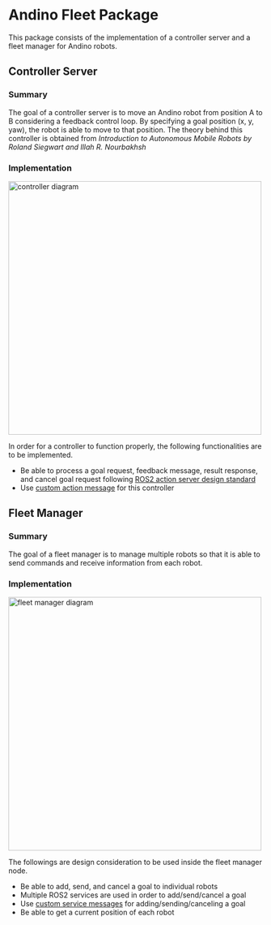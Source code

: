 # Andino Fleet Package
This package consists of the implementation of a controller server and a fleet manager for Andino robots.

## Controller Server
### Summary

The goal of a controller server is to move an Andino robot from position A to B considering a feedback control loop. By specifying a goal position (x, y, yaw), the robot is able to move to that position. The theory behind this controller is obtained from *Introduction to Autonomous Mobile Robots by Roland Siegwart and Illah R. Nourbakhsh* 

### Implementation

<img src="https://github.com/ekumenlabs/andino_fleet_open_rmf/blob/readme-writing/docs/controller_server_diagram.png" alt="controller diagram" title="controller diagram" width="500">

In order for a controller to function properly, the following functionalities are to be implemented.

- Be able to process a goal request, feedback message, result response, and cancel goal request following [ROS2 action server design standard](https://design.ros2.org/articles/actions.html)
- Use [custom action message](https://github.com/ekumenlabs/andino_fleet_open_rmf/tree/readme-writing/controller_action_msg/action) for this controller


## Fleet Manager
### Summary

The goal of a fleet manager is to manage multiple robots so that it is able to send commands and receive information from each robot. 

### Implementation

<img src="https://github.com/ekumenlabs/andino_fleet_open_rmf/blob/readme-writing/docs/fleet_manager_diagram.png" alt="fleet manager diagram" title="fleet manager diagram" width="500">

The followings are design consideration to be used inside the fleet manager node.

- Be able to add, send, and cancel a goal to individual robots
- Multiple ROS2 services are used in order to add/send/cancel a goal
- Use [custom service messages]([/home/ubuntu/andino_fleet_open_rmf/src/andino_fleet_open_rmf/fleet_msg/srv](https://github.com/ekumenlabs/andino_fleet_open_rmf/tree/readme-writing/fleet_msg/srv)) for adding/sending/canceling a goal
- Be able to get a current position of each robot
